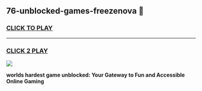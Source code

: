 
## 76-unblocked-games-freezenova 👋
<h3>
<a href="https://premium.freeplayer.one?title=76-unblocked-games-freezenova&ref=14F">CLICK TO PLAY</a></h3>
<hr>

<h3>
<a href="https://premium.freeplayer.one?title=76-unblocked-games-freezenova&ref=14F">CLICK 2 PLAY</a>
  
</h3>

<a href="https://premium.freeplayer.one?title=76-unblocked-games-freezenova&ref=12F/"><img src="https://clearcache.store/games.png"></a>


**worlds hardest game unblocked: Your Gateway to Fun and Accessible Online Gaming**

